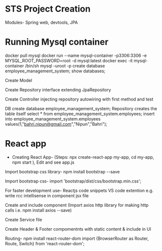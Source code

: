 
# STS Project Creation
Modules- Spring web, devtools, JPA

# Running Mysql container
docker pull mysql
docker run --name mysql-container -p3306:3306 -e MYSQL_ROOT_PASSWORD=root -d mysql:latest
docker exec -it mysql-container /bin/sh
mysql -uroot -p
create database employee_management_system;
show databases;

Create Model

Create Repository interface extending JpaRepository

Create Controller injecting repository autowiring with first method and test

DB
create database employee_management_system;
Repository creates the table itself
select * from employee_management_system.employees;
insert into employee_management_system.employees values(1,"bahri.nipun@gmail.com","Nipun","Bahri");


# React app
- Creating React App- (Steps: npx create-react-app my-app, cd my-app, npm start ), Edit and see app.js

Import bootstrap css library- npm install bootstrap --save

Import bootstrap css- import 'bootstrap/dist/css/bootstrap.min.css';

For faster development use- Reactjs code snippets VS code extention e.g. write rcc intellisense in component jsx file

Create and include component (Import axios http library for making http calls i.e. npm install axios --save)

Create Service file

Create Header & Footer compomentnts with static content & include in UI

Routing- npm install react-router-dom
import {BrowserRouter as Router, Route, Switch} from 'react-router-dom';
